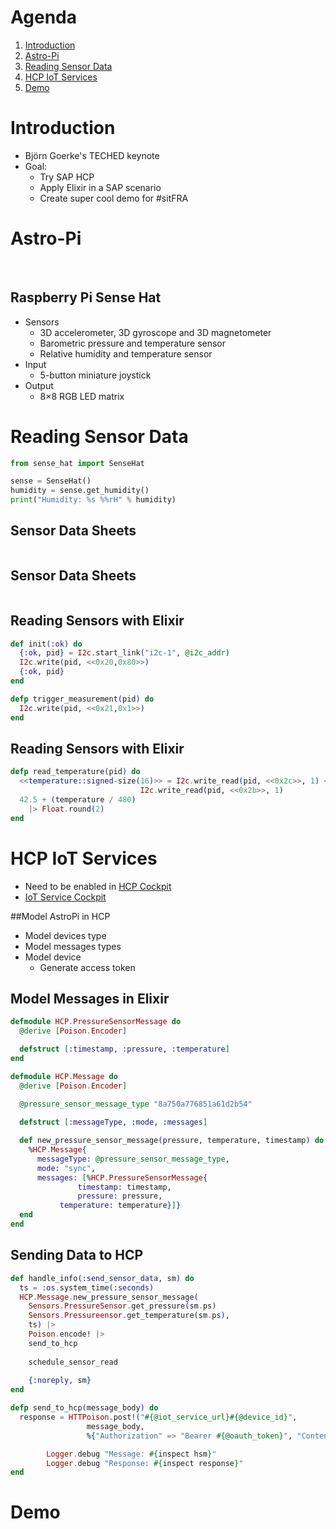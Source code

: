 # Agenda

1. [Introduction](#/2)
1. [Astro-Pi](#/3)
1. [Reading Sensor Data](#/4)
1. [HCP IoT Services](#/5)
1. [Demo](#/6)



# Introduction
- Björn Goerke's TECHED keynote
- Goal:
  - Try SAP HCP
  - Apply Elixir in a SAP scenario
  - Create super cool demo for #sitFRA



# Astro-Pi
<!-- .slide: data-background="images/iss.jpg" -->
<img data-src="images/astropi.jpg">


<!-- .slide: data-background="images/iss.jpg" -->
<img data-src="images/AstroPi-ISS.png">


## Raspberry Pi Sense Hat
- Sensors
  - 3D accelerometer, 3D gyroscope and 3D magnetometer
  - Barometric pressure and temperature sensor
  - Relative humidity and temperature sensor
- Input
  - 5-button miniature joystick
- Output
  - 8×8 RGB LED matrix



# Reading Sensor Data
``` Python
from sense_hat import SenseHat

sense = SenseHat()
humidity = sense.get_humidity()
print("Humidity: %s %%rH" % humidity)
```


## Sensor Data Sheets
<img data-src="images/registers1.png">


## Sensor Data Sheets
<img data-src="images/registers3.png">


## Reading Sensors with Elixir 
``` Elixir
def init(:ok) do
  {:ok, pid} = I2c.start_link("i2c-1", @i2c_addr)
  I2c.write(pid, <<0x20,0x80>>)
  {:ok, pid}
end

defp trigger_measurement(pid) do
  I2c.write(pid, <<0x21,0x1>>)
end

```

## Reading Sensors with Elixir 
``` Elixir
defp read_temperature(pid) do
  <<temperature::signed-size(16)>> = I2c.write_read(pid, <<0x2c>>, 1) <>
		                     I2c.write_read(pid, <<0x2b>>, 1)
  42.5 + (temperature / 480)
    |> Float.round(2)
end
```



# HCP IoT Services
- Need to be enabled in [HCP Cockpit](https://account.hanatrial.ondemand.com/cockpit)
- [IoT Service Cockpit](https://iotcockpitiotservices-p650074trial.hanatrial.ondemand.com/com.sap.iotservices.cockpit/)


##Model AstroPi in HCP
- Model devices type
- Model messages types
- Model device 
  - Generate access token
  


## Model Messages in Elixir
``` Elixir
defmodule HCP.PressureSensorMessage do
  @derive [Poison.Encoder]

  defstruct [:timestamp, :pressure, :temperature]
end

defmodule HCP.Message do
  @derive [Poison.Encoder]

  @pressure_sensor_message_type "8a750a776851a61d2b54"
	
  defstruct [:messageType, :mode, :messages]

  def new_pressure_sensor_message(pressure, temperature, timestamp) do
    %HCP.Message{
      messageType: @pressure_sensor_message_type,
      mode: "sync",
      messages: [%HCP.PressureSensorMessage{
	           timestamp: timestamp,
	           pressure: pressure,
		   temperature: temperature}]}
  end
end
```



## Sending Data to HCP
``` Elixir
def handle_info(:send_sensor_data, sm) do
  ts = :os.system_time(:seconds)
  HCP.Message.new_pressure_sensor_message(
    Sensors.PressureSensor.get_pressure(sm.ps)
    Sensors.Pressureensor.get_temperature(sm.ps),
    ts) |>
    Poison.encode! |>
    send_to_hcp
		
    schedule_sensor_read
		
    {:noreply, sm}
end

defp send_to_hcp(message_body) do
  response = HTTPoison.post!("#{@iot_service_url}#{@device_id}",
			     message_body,
			     %{"Authorization" => "Bearer #{@oauth_token}", "Content-Type" => "application/json"})

		Logger.debug "Message: #{inspect hsm}"
		Logger.debug "Response: #{inspect response}"
end
```
# Demo